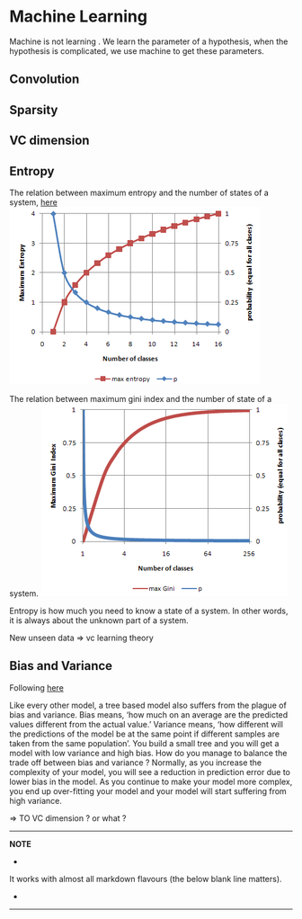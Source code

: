 # Machine Learning

Machine is not learning .
We learn the parameter of a hypothesis, when the hypothesis is complicated, we use machine to get these parameters.

## Convolution

## Sparsity

## VC dimension

## Entropy

The relation between maximum entropy and the number of states of a system, [here](http://people.revoledu.com/kardi/tutorial/DecisionTree/how-to-measure-impurity.htm)
![entropy_states](../imgs/entropy_df.png)

The relation between maximum gini index and the number of state of a system.
![gini_state](../imgs/gini_df.png)

Entropy is how much you need to know a state of a system. In other words, it is always about the unknown part of a system.

New unseen data ⇒ vc learning theory

## Bias and Variance

Following [here](http://people.revoledu.com/kardi/tutorial/DecisionTree/how-to-measure-impurity.htm)

Like every other model, a tree based model also suffers from the plague of bias and variance. Bias means, ‘how much on an average are the predicted values different from the actual value.’ Variance means, ‘how different will the predictions of the model be at the same point if different samples are taken from the same population’.
You build a small tree and you will get a model with low variance and high bias. How do you manage to balance the trade off between bias and variance ?
Normally, as you increase the complexity of your model, you will see a reduction in prediction error due to lower bias in the model. As you continue to make your model more complex, you end up over-fitting your model and your model will start suffering from high variance.

⇒  TO VC dimension ? or what ?


---
**NOTE**

-
It works with almost all markdown flavours (the below blank line matters).

-
---
